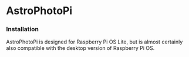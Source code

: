 # AstroPhotoPi

### Installation
AstroPhotoPi is designed for Raspberry Pi OS Lite, but is almost certainly also compatible with the desktop version of Raspberry Pi OS.
